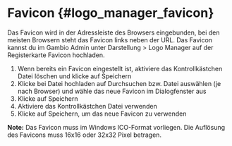 # Favicon {#logo_manager_favicon}

Das Favicon wird in der Adressleiste des Browsers eingebunden, bei den meisten Browsern steht das Favicon links neben der URL. Das Favicon kannst du im Gambio Admin unter Darstellung \> Logo Manager auf der Registerkarte Favicon hochladen.

1.  Wenn bereits ein Favicon eingestellt ist, aktiviere das Kontrollkästchen Datei löschen und klicke auf Speichern
2.  Klicke bei Datei hochladen auf Durchsuchen bzw. Datei auswählen \(je nach Browser\) und wähle das neue Favicon im Dialogfenster aus
3.  Klicke auf Speichern
4.  Aktiviere das Kontrollkästchen Datei verwenden
5.  Klicke auf Speichern, um das neue Favicon zu verwenden

**Note:** Das Favicon muss im Windows ICO-Format vorliegen. Die Auflösung des Favicons muss 16x16 oder 32x32 Pixel betragen.



